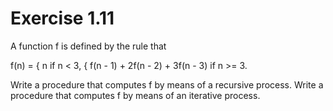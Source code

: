 # Exercise 1.11

A function f is defined by the rule that

f(n) = { n if n < 3,
       { f(n - 1) + 2f(n - 2) + 3f(n - 3) if n >= 3.

Write a procedure that computes f by means of a recursive process. Write a procedure that computes f by means of an iterative process.
